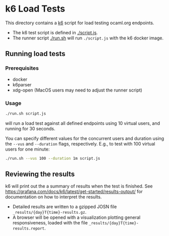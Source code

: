 # k6 Load Tests

This directory contains a [k6](https://grafana.com/docs/k6/latest/) script for
load testing ocaml.org endpoints.

- The k6 test script is defined in [./script.js](./script.js). 
- The runner script [./run.sh](./run.sh) will run `./script.js` with the k6
  docker image.
  

## Running load tests

### Prerequisites

- docker
- k6parser
- xdg-open (MacOS users may need to adjust the runner script)

### Usage

``` sh
./run.sh script.js
```

will run a load test against all defined endpoints using 10 virtual users, and
running for 30 seconds.

You can specify different values for the concurrent users and duration using the
`--vus` and `--duration` flags, respectively. E.g., to test with 100 virtual
users for one minute:

``` sh
./run.sh --vus 100 --duration 1m script.js
```

## Reviewing the results

k6 will print out the a summary of results when the test is finished. See
<https://grafana.com/docs/k6/latest/get-started/results-output/> for
documentation on how to interpret the results.

- Detailed results are written to a gzipped JOSN file
  `_results/{day}T{time}-results.gz`.
- A browser will be opened with a visualization plotting general responsiveness,
  loaded with the file `_results/{day}T{time}-results.report`.
